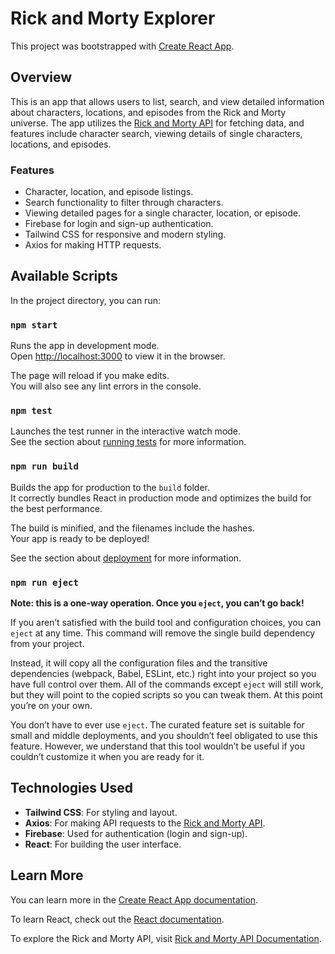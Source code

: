 # Rick and Morty Explorer

This project was bootstrapped with [Create React App](https://github.com/facebook/create-react-app).

## Overview

This is an app that allows users to list, search, and view detailed information about characters, locations, and episodes from the Rick and Morty universe. The app utilizes the [Rick and Morty API](https://rickandmortyapi.com/) for fetching data, and features include character search, viewing details of single characters, locations, and episodes.

### Features

- Character, location, and episode listings.
- Search functionality to filter through characters.
- Viewing detailed pages for a single character, location, or episode.
- Firebase for login and sign-up authentication.
- Tailwind CSS for responsive and modern styling.
- Axios for making HTTP requests.

## Available Scripts

In the project directory, you can run:

### `npm start`

Runs the app in development mode.\
Open [http://localhost:3000](http://localhost:3000) to view it in the browser.

The page will reload if you make edits.\
You will also see any lint errors in the console.

### `npm test`

Launches the test runner in the interactive watch mode.\
See the section about [running tests](https://facebook.github.io/create-react-app/docs/running-tests) for more information.

### `npm run build`

Builds the app for production to the `build` folder.\
It correctly bundles React in production mode and optimizes the build for the best performance.

The build is minified, and the filenames include the hashes.\
Your app is ready to be deployed!

See the section about [deployment](https://facebook.github.io/create-react-app/docs/deployment) for more information.

### `npm run eject`

**Note: this is a one-way operation. Once you `eject`, you can’t go back!**

If you aren’t satisfied with the build tool and configuration choices, you can `eject` at any time. This command will remove the single build dependency from your project.

Instead, it will copy all the configuration files and the transitive dependencies (webpack, Babel, ESLint, etc.) right into your project so you have full control over them. All of the commands except `eject` will still work, but they will point to the copied scripts so you can tweak them. At this point you’re on your own.

You don’t have to ever use `eject`. The curated feature set is suitable for small and middle deployments, and you shouldn’t feel obligated to use this feature. However, we understand that this tool wouldn’t be useful if you couldn’t customize it when you are ready for it.

## Technologies Used

- **Tailwind CSS**: For styling and layout.
- **Axios**: For making API requests to the [Rick and Morty API](https://rickandmortyapi.com/).
- **Firebase**: Used for authentication (login and sign-up).
- **React**: For building the user interface.

## Learn More

You can learn more in the [Create React App documentation](https://facebook.github.io/create-react-app/docs/getting-started).

To learn React, check out the [React documentation](https://reactjs.org/).

To explore the Rick and Morty API, visit [Rick and Morty API Documentation](https://rickandmortyapi.com/documentation).
